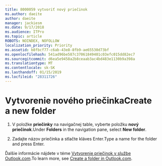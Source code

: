 ```yaml
---
title: 8000059 vytvoriť nový priečinok
ms.author: daeite
author: daeite
manager: jackiesm
ms.date: 9/17/2018
ms.audience: ITPro
ms.topic: article
ROBOTS: NOINDEX, NOFOLLOW
localization_priority: Priority
ms.assetid: b8fbcf77-c6ab-43e8-8fb9-ae65530d73bf
ms.openlocfilehash: 541ad96be587c37061849401c03efc015dd82ec7
ms.sourcegitcommit: d6ea5e9458a2b8ceaab3ac4bd483e1130b9a398a
ms.translationtype: MT
ms.contentlocale: sk-SK
ms.lasthandoff: 01/15/2019
ms.locfileid: "28311726"
---
```

# <a name="create-a-new-folder"></a><span data-ttu-id="f0f08-102">Vytvorenie nového priečinka</span><span class="sxs-lookup"><span data-stu-id="f0f08-102">Create a new folder</span></span>

1. <span data-ttu-id="f0f08-103">V položke **priečinky** na navigačnej table, vyberte položku **nový priečinok**.</span><span class="sxs-lookup"><span data-stu-id="f0f08-103">Under **Folders** in the navigation pane, select **New folder**.</span></span> 
    
2. <span data-ttu-id="f0f08-104">Zadajte názov priečinka a stlačte kláves Enter.</span><span class="sxs-lookup"><span data-stu-id="f0f08-104">Type a name for the folder and press Enter.</span></span>
    
<span data-ttu-id="f0f08-105">Ďalšie informácie nájdete v téme [Vytvorenie priečinok v službe Outlook.com](https://support.office.com/article/5fa8de74-3562-4729-ac1d-5599f470b25a).</span><span class="sxs-lookup"><span data-stu-id="f0f08-105">To learn more, see [Create a folder in Outlook.com](https://support.office.com/article/5fa8de74-3562-4729-ac1d-5599f470b25a).</span></span>
  

